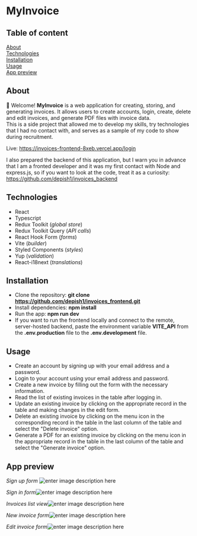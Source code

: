 # MyInvoice
## Table of content

[About](#about)  
[Technologies](#technologies)  
[Installation](#installation)  
[Usage](#usage)  
[App preview](#app-preview)  

## About

👋 Welcome! **MyInvoice** is a web application for creating, storing, and generating invoices. It allows users to create accounts, login, create, delete  and edit invoices, and generate PDF files with invoice data.   
This is a side project that allowed me to develop my skills, try technologies that I had no contact with, and serves as a sample of my code to show during recruitment.

Live: https://invoices-frontend-8xeb.vercel.app/login

  
I also prepared the backend of this application, but I warn you in advance that I am a fronted developer and it was my first contact with Node and express.js, so if you want to look at the code, treat it as a curiosity: https://github.com/depish1/invoices_backend

## Technologies
* React
* Typescript
* Redux Toolkit (*global store*)
* Redux Toolkit Query (*API calls*)
* React Hook Form (*forms*)
* Vite (*builder*)
* Styled Components (*styles*)
* Yup (*validation*)
* React-i18next (*translations*)

## Installation

 - Clone the repository: **git clone https://github.com/depish1/invoices_frontend.git**
 - Install dependencies: **npm install**
 - Run the app: **npm run dev**
 - If you want to run the frontend locally and connect to the
   remote, server-hosted backend, paste the environment variable
   **VITE_API** from the **.env.production** file to the **.env.development** file.

## Usage

* Create an account by signing up with your email address and a password.
* Login to your account using your email address and password.
* Create a new invoice by filling out the form with the necessary information.
*   Read the list of existing invoices in the table after logging in.
* Update an existing invoice by clicking on the appropriate record in the table and making changes in the edit form.
* Delete an existing invoice by clicking on the menu icon in the corresponding record in the table in the last column of the table and select the "Delete invoice" option.
*   Generate a PDF for an existing invoice by clicking on the menu icon in the appropriate record in the table in the last column of the table and select the "Generate invoice" option.

## App preview

_Sign up form_
![enter image description here](https://user-images.githubusercontent.com/61850475/230634441-b1ba3ed0-05bd-45ed-8728-f597d2cb5e9b.jpg)


_Sign in form_![enter image description here](https://user-images.githubusercontent.com/61850475/230634430-90546c2e-24e3-452b-a40c-29c852a55a44.jpg)


_Invoices list view_![enter image description here](https://user-images.githubusercontent.com/61850475/230634429-af730d46-b249-492a-a620-08b73796baa7.jpg)


_New invoice form_![enter image description here](https://user-images.githubusercontent.com/61850475/230634440-6afb1919-41ac-4069-b7a0-5df202c1c530.jpg)


_Edit invoice form_![enter image description here](https://user-images.githubusercontent.com/61850475/230634425-3615f7d2-3fcb-438b-9a6c-8eff9d32a109.jpg)
